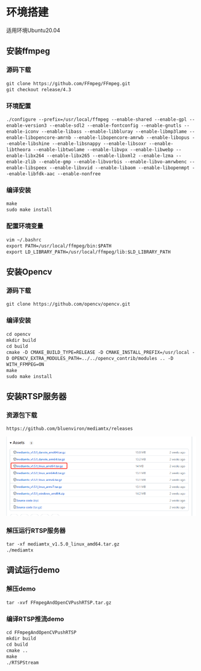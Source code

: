 # 环境搭建

适用环境Ubuntu20.04

## 安装ffmpeg

### 源码下载

```
git clone https://github.com/FFmpeg/FFmpeg.git
git checkout release/4.3

```

### 环境配置

```
./configure --prefix=/usr/local/ffmpeg --enable-shared --enable-gpl --enable-version3 --enable-sdl2 --enable-fontconfig --enable-gnutls --enable-iconv --enable-libass --enable-libbluray --enable-libmp3lame --enable-libopencore-amrnb --enable-libopencore-amrwb --enable-libopus --enable-libshine --enable-libsnappy --enable-libsoxr --enable-libtheora --enable-libtwolame --enable-libvpx --enable-libwebp --enable-libx264 --enable-libx265 --enable-libxml2 --enable-lzma --enable-zlib --enable-gmp --enable-libvorbis --enable-libvo-amrwbenc --enable-libspeex --enable-libxvid --enable-libaom --enable-libopenmpt --enable-libfdk-aac --enable-nonfree
```

### 编译安装

```
make
sudo make install
```

### 配置环境变量

```
vim ~/.bashrc
export PATH=/usr/local/ffmpeg/bin:$PATH
export LD_LIBRARY_PATH=/usr/local/ffmpeg/lib:$LD_LIBRARY_PATH
```





## 安装Opencv

### 源码下载

```
git clone https://github.com/opencv/opencv.git
```

### 编译安装

```
cd opencv
mkdir build
cd build
cmake -D CMAKE_BUILD_TYPE=RELEASE -D CMAKE_INSTALL_PREFIX=/usr/local -D OPENCV_EXTRA_MODULES_PATH=../../opencv_contrib/modules .. -D WITH_FFMPEG=ON
make
sudo make install
```

## 安装RTSP服务器

### 资源包下载

```
https://github.com/bluenviron/mediamtx/releases
```



![image-20240221161721297](sourcefile/1.png)

### 解压运行RTSP服务器

```
tar -xf mediamtx_v1.5.0_linux_amd64.tar.gz
./mediamtx
```



## 调试运行demo

### 解压demo

```
tar -xvf FFmpegAndOpenCVPushRTSP.tar.gz
```

### 编译RTSP推流demo

```
cd FFmpegAndOpenCVPushRTSP
mkdir build
cd build
cmake ..
make
./RTSPStream
```


